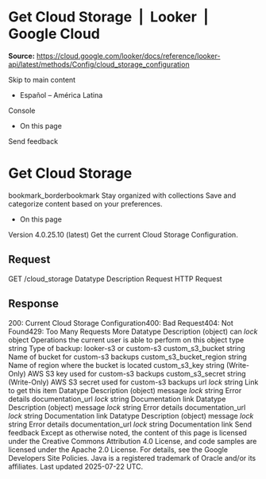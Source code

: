 # Get Cloud Storage  |  Looker  |  Google Cloud

**Source:** https://cloud.google.com/looker/docs/reference/looker-api/latest/methods/Config/cloud_storage_configuration

Skip to main content 


  * Español – América Latina

Console 
  * On this page




Send feedback 
#  Get Cloud Storage
bookmark_borderbookmark Stay organized with collections  Save and categorize content based on your preferences.
  * On this page


Version 4.0.25.10 (latest) 
Get the current Cloud Storage Configuration.
## Request
GET /cloud_storage 
Datatype
Description
Request
HTTP Request 
## Response
200: Current Cloud Storage Configuration400: Bad Request404: Not Found429: Too Many Requests More
Datatype
Description
(object)
can
_lock_
object 
Operations the current user is able to perform on this object
type
string 
Type of backup: looker-s3 or custom-s3
custom_s3_bucket
string 
Name of bucket for custom-s3 backups
custom_s3_bucket_region
string 
Name of region where the bucket is located
custom_s3_key
string 
(Write-Only) AWS S3 key used for custom-s3 backups
custom_s3_secret
string 
(Write-Only) AWS S3 secret used for custom-s3 backups
url
_lock_
string 
Link to get this item
Datatype
Description
(object)
message
_lock_
string 
Error details
documentation_url
_lock_
string 
Documentation link
Datatype
Description
(object)
message
_lock_
string 
Error details
documentation_url
_lock_
string 
Documentation link
Datatype
Description
(object)
message
_lock_
string 
Error details
documentation_url
_lock_
string 
Documentation link
Send feedback 
Except as otherwise noted, the content of this page is licensed under the Creative Commons Attribution 4.0 License, and code samples are licensed under the Apache 2.0 License. For details, see the Google Developers Site Policies. Java is a registered trademark of Oracle and/or its affiliates.
Last updated 2025-07-22 UTC.


